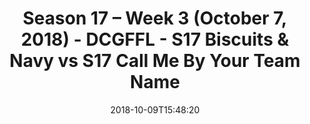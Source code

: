 ---
title: Season 17 – Week 3 (October 7, 2018) - DCGFFL - S17 Biscuits & Navy vs S17
  Call Me By Your Team Name
teams-score:
- team: _teams/s17-navy.md
  score: 36
- team: _teams/s17-columbia-blue.md
  score: 19
mvp: B. Hunt (Navy); S. Edwards (Columbia)
game-ball: S. Hiebing (Navy); W. Chappell (Columbia)
season: 17
week: 3
date: '2018-10-09T15:48:20'
pageid: season-17-week-3-october-7-2018-6696-vs-6690
---